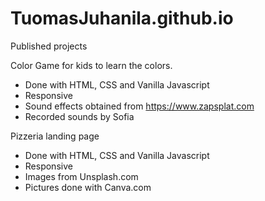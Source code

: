 # TuomasJuhanila.github.io
Published projects

Color Game for kids to learn the colors.
- Done with HTML, CSS and Vanilla Javascript
- Responsive
- Sound effects obtained from https://www.zapsplat.com
- Recorded sounds by Sofia


Pizzeria landing page
- Done with HTML, CSS and Vanilla Javascript
- Responsive
- Images from Unsplash.com
- Pictures done with Canva.com
